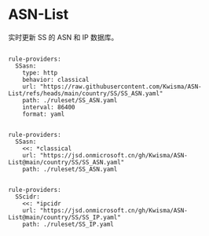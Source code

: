 
# ASN-List

实时更新 SS 的 ASN 和 IP 数据库。

<pre><code class="language-javascript">
rule-providers:
  SSasn:
    type: http
    behavior: classical
    url: "https://raw.githubusercontent.com/Kwisma/ASN-List/refs/heads/main/country/SS/SS_ASN.yaml"
    path: ./ruleset/SS_ASN.yaml
    interval: 86400
    format: yaml
</code></pre>

<pre><code class="language-javascript">
rule-providers:
  SSasn:
    <<: *classical
    url: "https://jsd.onmicrosoft.cn/gh/Kwisma/ASN-List@main/country/SS/SS_ASN.yaml"
    path: ./ruleset/SS_ASN.yaml
</code></pre>

<pre><code class="language-javascript">
rule-providers:
  SScidr:
    <<: *ipcidr
    url: "https://jsd.onmicrosoft.cn/gh/Kwisma/ASN-List@main/country/SS/SS_IP.yaml"
    path: ./ruleset/SS_IP.yaml
</code></pre>